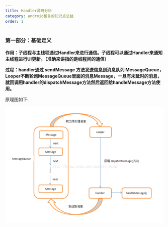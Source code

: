 ```yaml
---
title: Handler源码分析
category: android相关的知识点总结
order: 1
---
```


### 第一部分：基础定义

**作用：子线程与主线程通过Handler来进行通信。子线程可以通过Handler来通知主线程进行UI更新。（准确来讲指的是线程间的通信）**

**过程：handler通过 sendMessage 方法发送信息到消息队列 MessageQueue，Looper不断轮询MessageQueue里面的消息Message，一旦有未延时的消息，就回调用handler的dispatchMessage方法然后返回给handleMessage方法使用。**

原理图如下:

![](\images\handler原理图.png)









